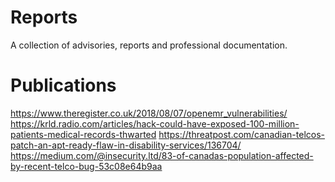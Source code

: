 # Reports
A collection of advisories, reports and professional documentation.

# Publications
https://www.theregister.co.uk/2018/08/07/openemr_vulnerabilities/
https://krld.radio.com/articles/hack-could-have-exposed-100-million-patients-medical-records-thwarted
https://threatpost.com/canadian-telcos-patch-an-apt-ready-flaw-in-disability-services/136704/
https://medium.com/@insecurity.ltd/83-of-canadas-population-affected-by-recent-telco-bug-53c08e64b9aa
